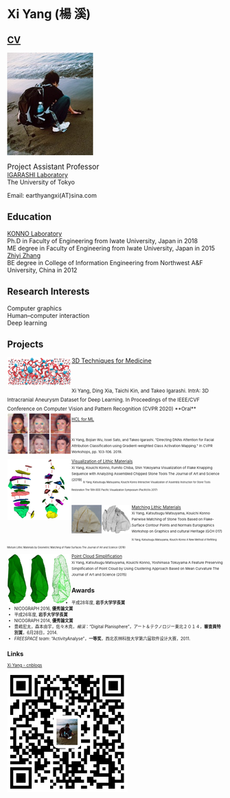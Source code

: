 # Xi Yang (楊 溪)

## [CV](pic/cv.pdf  " ")

![image](https://github.com/KeepThinkingYX/Xi-Yang/raw/master/XiYang.JPG)

<big>Project Assistant Professor</big>  
[IGARASHI Laboratory](http://www-ui.is.s.u-tokyo.ac.jp/)  
The University of Tokyo   

Email: earthyangxi(AT)sina.com  

## Education

[KONNO Laboratory](http://gmhost.lk.cis.iwate-u.ac.jp/index.html)  
Ph.D in Faculty of Engineering from Iwate University, Japan in 2018  
ME degree in Faculty of Engineering from Iwate University, Japan in 2015  
[Zhiyi Zhang](http://cie.nwsuaf.edu.cn/szdw/js/2008118167/index.htm)  
BE degree in College of Information Engineering from Northwest A&F University, China in 2012  

## Research Interests

Computer graphics  
Human–computer interaction  
Deep learning  

## Projects

<img src="pic/paperfinal.jpg" alt="image" align="left" width="150"/>

[3D Techniques for Medicine](https://github.com/intra3d2019/IntrA)

<br>
<br>
<sub>Xi Yang, Ding Xia, Taichi Kin, and Takeo Igarashi. 
IntrA: 3D Intracranial Aneurysm Dataset for Deep Learning.
In Proceedings of the IEEE/CVF Conference on Computer Vision and Pattern Recognition (CVPR 2020) **Oral** <sub>
<br>

<img src="cvprw2019/image.png" alt="image" align="left" width="150"/>

[HCL for ML](https://htmlpreview.github.io/?https://github.com/KeepThinkingYX/Xi-Yang/blob/master/cvprw2019/pub.html)  
<br>
<br>
<br>
<sub>Xi Yang, Bojian Wu, Issei Sato, and Takeo Igarashi. "Directing DNNs Attention for Facial Attribution Classification using Gradient-weighted Class Activation Mapping." In CVPR Workshops, pp. 103-106. 2019.<sub>
<br>

<img src="pic/exp1.jpg" alt="image" align="left" width="150"/>

[Visualization of Lithic Materials]()  
<sub>Xi Yang, Kouichi Konno, Fumito Chiba, Shin Yokoyama
  Visualization of Flake Knapping Sequence with Analyzing Assembled Chipped Stone Tools
  The Journal of Art and Science (2019) <sub>
<sub>Xi Yang, Katsutsugu Matsuyama, Kouichi Konno
  Interactive Visualization of Assembly Instruction for Stone Tools Restoration
  The 10th IEEE Pacific Visualization Symposium (PacificVis 2017) <sub>
<br>
<br>

<img src="pic/re1.jpg" alt="image" align="left" width="70"/>
<img src="pic/re11.jpg" alt="image" align="left" width="70"/>

[Matching Lithic Materials]()  
<sub>Xi Yang, Katsutsugu Matsuyama, Kouichi Konno
  Pairwise Matching of Stone Tools Based on Flake-Surface Contour Points and Normals
  Eurographics Workshop on Graphics and cultural Heritage (GCH 017) <sub>
<sub>Xi Yang, Katsutsugu Matsuyama, Kouichi Konno
  A New Method of Refitting Mixture Lithic Materials by Geometric Matching of Flake Surfaces
  The Journal of Art and Science (2016)<sub>
<br>

<img src="pic/simplification.jpg" alt="image" align="left" width="150"/>

[Point Cloud Simplification]()  
<sub>Xi Yang, Katsutsugu Matsuyama, Kouichi Konno, Yoshimasa Tokuyama
  A Feature Preserving Simplification of Point Cloud by Using Clustering Approach Based on Mean Curvature
  The Journal of Art and Science (2015)<sub>
<br>

<!--- ## Publications

### Journal

- **X.Yang**, K. Matsuyama, K. Konno: “A New Method of Refitting Mixture Lithic Materials by Geometric Matching of Flake Surfaces”, *The Journal of Art and Science*, Vol.15, No. 4, pp.167-176, 2016. **NICOGRAPH 2016 優秀論文賞**

- **X. Yang**, K. Matsuyama, K. Konno, Y. Tokuyama: “A Feature Preserving Simplification of Point Cloud by Using Clustering Approach Based on Mean Curvature”, *The Journal of Art and Science*, Vol.14, No.4, pp.117-128, 2015.

- Zhang Zhiyi\*, **Yang Xi**: “Interactively Controlled Generation Method for Class A Bezier Curve”, *Computer Applications and Software*, Vol.31, No.2, Feb. 2014.

### International Conference

- T. Lin, **X. Yang**, K. Konno: "A Method of Searching Lithic Cores by Average Linkage Clustering", *NICOGRAPH International 2018*, (2018).

- T. Batbold, **X. Yang**, K. Konno: "A Study of Finding Target Objects for Visualizing Stone Tool
Assembly", *NICOGRAPH International 2018*, (2018).

- T. Lin, **X. Yang**, K. Matsuyama, K. Konno: "An Edge Optimization Method Based on
Segmented Surfaces of Stone Flakes", *International Workshop on Advanced Image Technology
2018 (IWAIT 2018)*, (2018).

- **X. Yang**, K. Matsuyama, K. Konno: "Pairwise Matching of Stone Tools Based on Flake-Surface
Contour Points and Normals", *Eurographics Workshop on Graphics and cultural Heritage (GCH)*,
The Eurographics Association, (2017).

- **X. Yang**, K. Matsuyama, K. Konno: "Interactive Visualization of Assembly Instruction for Stone Tools Restoration", *The 10th IEEE Pacific Visualization Symposium (PacificVis 2017)*, pp.270-274, (2017).

### Domestic Conference

- **X. Yang**, K. Matsuyama, K. Konno, F. Chiba, S. Yokoyama: "Analysis and Visualization
Instruction by Flake Knapping Sequence for Chipped Stone Tools", *NICOGRAPH 2017*,
pp.1-8, (2017).

- **X. Yang**, K. Matsuyama, K. Konno, Y. Tokuyama: “A Feature Preserving Simplification of Point Cloud by Using Clustering Approach Based on Mean Curvature”, *NICOGRAPH 2014*, pp.9-16, 優秀論文賞，11 月 2-4 日，2014．

- **楊渓**，松山克胤，今野晃市：“曲率に基づくグループ化による計測点群の軽量化”, *平成 25 年度第４回 芸術科学会東北支部研究会*，3 月 29 日，2014．
-->
## Awards

- 平成28年度, **岩手大学学長賞**
- NICOGRAPH 2016, **優秀論文賞**
- 平成26年度, **岩手大学学長賞**
- NICOGRAPH 2014, **優秀論文賞**
- 豊嶋宏太，森本由宇，佐々木尭，*楊渓*：“Digital Planisphere”，アート＆テクノロジー東北２０１４，**審査員特別賞**，6月28日，2014.
- *FREESPACE team*: “ActivityAnalyse”，**一等奖**，西北农林科技大学第六届软件设计大赛，2011.

## Links

[Xi Yang - cnblogs](http://www.cnblogs.com/yangxi/)  

![image](https://github.com/KeepThinkingYX/Xi-Yang/raw/master/1487158882.png)

